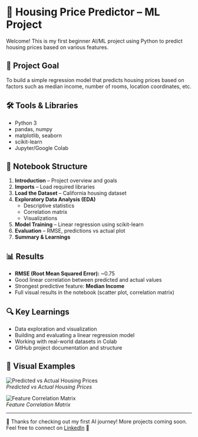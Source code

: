 # 🏡 Housing Price Predictor – ML Project

Welcome! This is my first beginner AI/ML project using Python to predict housing prices based on various features.

## 📌 Project Goal

To build a simple regression model that predicts housing prices based on factors such as median income, number of rooms, location coordinates, etc.

## 🛠️ Tools & Libraries

- Python 3
- pandas, numpy
- matplotlib, seaborn
- scikit-learn
- Jupyter/Google Colab

## 📁 Notebook Structure

1. **Introduction** – Project overview and goals  
2. **Imports** – Load required libraries  
3. **Load the Dataset** – California housing dataset  
4. **Exploratory Data Analysis (EDA)**  
   - Descriptive statistics  
   - Correlation matrix  
   - Visualizations  
5. **Model Training** – Linear regression using scikit-learn  
6. **Evaluation** – RMSE, predictions vs actual plot  
7. **Summary & Learnings**

## 📊 Results

- **RMSE (Root Mean Squared Error):** ~0.75  
- Good linear correlation between predicted and actual values
- Strongest predictive feature: **Median Income**
- Full visual results in the notebook (scatter plot, correlation matrix)

## 🔍 Key Learnings

- Data exploration and visualization
- Building and evaluating a linear regression model
- Working with real-world datasets in Colab
- GitHub project documentation and structure

## 📸 Visual Examples

![Predicted vs Actual Housing Prices](Source/predicted_vs_actual.jpeg)  
*Predicted vs Actual Housing Prices*

![Feature Correlation Matrix](Source/correlation_matrix.jpeg)  
*Feature Correlation Matrix*

---

👋 Thanks for checking out my first AI journey! More projects coming soon.  
Feel free to connect on [LinkedIn](https://linkedin.com/in/serhii-mazurenko-1361245f) 🚀
